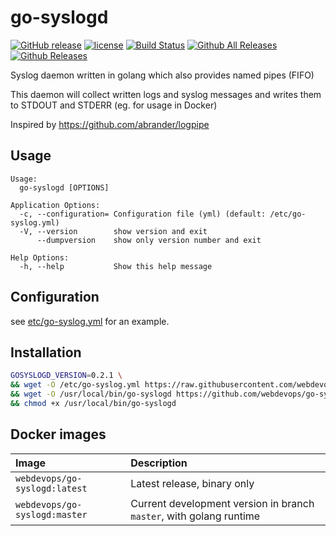 # go-syslogd

[![GitHub release](https://img.shields.io/github/release/webdevops/go-syslogd.svg)](https://github.com/webdevops/go-syslogd/releases)
[![license](https://img.shields.io/github/license/webdevops/go-syslogd.svg)](https://github.com/webdevops/go-syslogd/blob/master/LICENSE)
[![Build Status](https://travis-ci.org/webdevops/go-syslogd.svg?branch=master)](https://travis-ci.org/webdevops/go-syslogd)
[![Github All Releases](https://img.shields.io/github/downloads/webdevops/go-syslogd/total.svg)]()
[![Github Releases](https://img.shields.io/github/downloads/webdevops/go-syslogd/latest/total.svg)]()

Syslog daemon written in golang which also provides named pipes (FIFO)

This daemon will collect written logs and syslog messages and writes them to STDOUT and STDERR (eg. for usage in Docker)

Inspired by https://github.com/abrander/logpipe

## Usage

```
Usage:
  go-syslogd [OPTIONS]

Application Options:
  -c, --configuration= Configuration file (yml) (default: /etc/go-syslog.yml)
  -V, --version        show version and exit
      --dumpversion    show only version number and exit

Help Options:
  -h, --help           Show this help message

```

## Configuration

see [etc/go-syslog.yml](etc/go-syslog.yml) for an example.


## Installation

```bash
GOSYSLOGD_VERSION=0.2.1 \
&& wget -O /etc/go-syslog.yml https://raw.githubusercontent.com/webdevops/go-syslogd/master/etc/go-syslog.yml \
&& wget -O /usr/local/bin/go-syslogd https://github.com/webdevops/go-syslogd/releases/download/GOSYSLOGD_VERSION/go-syslogd-64-linux \
&& chmod +x /usr/local/bin/go-syslogd
```

## Docker images

| Image                         | Description                                                         |
|:------------------------------|:--------------------------------------------------------------------|
| `webdevops/go-syslogd:latest` | Latest release, binary only                                         |
| `webdevops/go-syslogd:master` | Current development version in branch `master`, with golang runtime |
